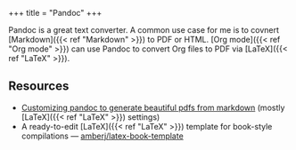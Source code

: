 +++
title = "Pandoc"
+++


Pandoc is a great text converter. A common use case for me is to covnert [Markdown]({{< ref "Markdown" >}}) to PDF or HTML. [Org mode]({{< ref "Org mode" >}}) can use Pandoc to convert Org files to PDF via [LaTeX]({{< ref "LaTeX" >}}).

## Resources
- [Customizing pandoc to generate beautiful pdfs from markdown](https://learnbyexample.github.io/tutorial/ebook-generation/customizing-pandoc/) (mostly [LaTeX]({{< ref "LaTeX" >}}) settings)
- A ready-to-edit [LaTeX]({{< ref "LaTeX" >}}) template for book-style compilations — [amberj/latex-book-template](https://github.com/amberj/latex-book-template)
